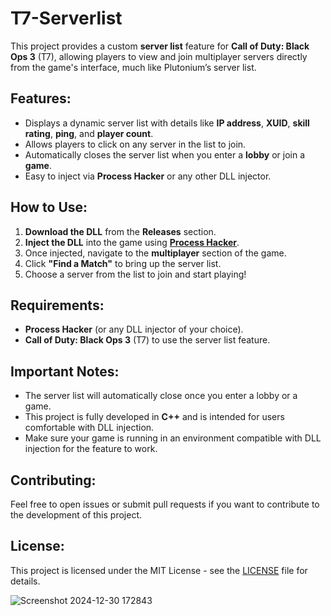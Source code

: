# T7-Serverlist

This project provides a custom **server list** feature for **Call of Duty: Black Ops 3** (T7), allowing players to view and join multiplayer servers directly from the game's interface, much like Plutonium’s server list.

## **Features:**
- Displays a dynamic server list with details like **IP address**, **XUID**, **skill rating**, **ping**, and **player count**.
- Allows players to click on any server in the list to join.
- Automatically closes the server list when you enter a **lobby** or join a **game**.
- Easy to inject via **Process Hacker** or any other DLL injector.

## **How to Use:**
1. **Download the DLL** from the **Releases** section.
2. **Inject the DLL** into the game using **[Process Hacker](https://processhacker.sourceforge.io/)**.
3. Once injected, navigate to the **multiplayer** section of the game.
4. Click **"Find a Match"** to bring up the server list.
5. Choose a server from the list to join and start playing!

## **Requirements:**
- **Process Hacker** (or any DLL injector of your choice).
- **Call of Duty: Black Ops 3** (T7) to use the server list feature.

## **Important Notes:**
- The server list will automatically close once you enter a lobby or a game.
- This project is fully developed in **C++** and is intended for users comfortable with DLL injection.
- Make sure your game is running in an environment compatible with DLL injection for the feature to work.

## **Contributing:**
Feel free to open issues or submit pull requests if you want to contribute to the development of this project.

## **License:**
This project is licensed under the MIT License - see the [LICENSE](LICENSE) file for details.

![Screenshot 2024-12-30 172843](https://github.com/user-attachments/assets/34b22c7a-6c17-419c-89bb-c576c58609a4)

